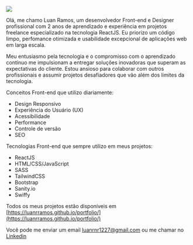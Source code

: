 <img src='https://capsule-render.vercel.app/api?type=waving&color=timeGradient&height=250&section=header&text=Luan%20Ramos&fontSize=70&fontAlignY=35&desc=Front-end%20Developer%20and%20UI%20Designer&descAlignY=50' />

Olá, me chamo Luan Ramos, um desenvolvedor Front-end e Designer profissional com 2 anos de aprendizado e experiência em projetos freelance especializado na tecnologia ReactJS. Eu priorizo um código limpo, perfomance otimizada e usabilidade excepcional de aplicações web em larga escala.

Meu entusiasmo pela tecnologia e o compromisso com o aprendizado contínuo me impulsionam a entregar soluções inovadoras que superam as expectativas do cliente. Estou ansioso para colaborar com outros profissionais e assumir projetos desafiadores que vão além dos limites da tecnologia.

Conceitos Front-end que utilizo diariamente:

- Design Responsivo
- Experiência do Usuário (UX)
- Acessibilidade
- Performance
- Controle de versão
- SEO

Tecnologias Front-end que sempre utilizo em meus projetos:

- ReactJS
- HTML/CSS/JavaScript
- SASS
- TailwindCSS
- Bootstrap
- Sanity.io
- Swiffy

Todos os meus projetos estão disponíveis em [https://luanrramos.github.io/portfolio/](https://luanrramos.github.io/portfolio/)

Você pode me enviar um email luanrnr1227@gmail.com ou me chamar no [Linkedin](https://www.linkedin.com/in/luanrramos/) 
